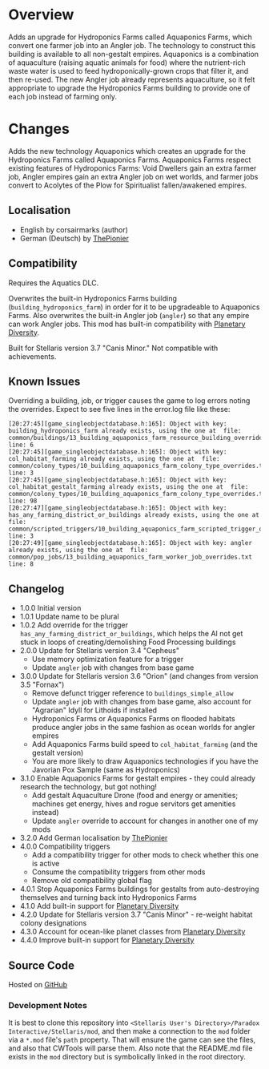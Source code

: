 # Overview

Adds an upgrade for Hydroponics Farms called Aquaponics Farms, which convert one farmer job into an Angler job.  The technology to construct this building is available to all non-gestalt empires.  Aquaponics is a combination of aquaculture (raising aquatic animals for food) where the nutrient-rich waste water is used to feed hydroponically-grown crops that filter it, and then re-used.  The new Angler job already represents aquaculture, so it felt appropriate to upgrade the Hydroponics Farms building to provide one of each job instead of farming only.

# Changes

Adds the new technology Aquaponics which creates an upgrade for the Hydroponics Farms called Aquaponics Farms.  Aquaponics Farms respect existing features of Hydroponics Farms: Void Dwellers gain an extra farmer job, Angler empires gain an extra Angler job on wet worlds, and farmer jobs convert to Acolytes of the Plow for Spiritualist fallen/awakened empires.

## Localisation

* English by corsairmarks (author)
* German (Deutsch) by [ThePionier](https://steamcommunity.com/id/ThePionier)

## Compatibility

Requires the Aquatics DLC.

Overwrites the built-in Hydroponics Farms building (`building_hydroponics_farm`) in order for it to be upgradeable to Aquaponics Farms.  Also overwrites the built-in Angler job (`angler`) so that any empire can work Angler jobs.  This mod has built-in compatibility with [Planetary Diversity](https://steamcommunity.com/sharedfiles/filedetails/?id=819148835).

Built for Stellaris version 3.7 "Canis Minor."  Not compatible with achievements.

## Known Issues

Overriding a building, job, or trigger causes the game to log errors noting the overrides.  Expect to see five lines in the error.log file like these:

```
[20:27:45][game_singleobjectdatabase.h:165]: Object with key: building_hydroponics_farm already exists, using the one at  file: common/buildings/13_building_aquaponics_farm_resource_building_overrides.txt line: 6
[20:27:45][game_singleobjectdatabase.h:165]: Object with key: col_habitat_farming already exists, using the one at  file: common/colony_types/10_building_aquaponics_farm_colony_type_overrides.txt line: 3
[20:27:45][game_singleobjectdatabase.h:165]: Object with key: col_habitat_gestalt_farming already exists, using the one at  file: common/colony_types/10_building_aquaponics_farm_colony_type_overrides.txt line: 98
[20:27:47][game_singleobjectdatabase.h:165]: Object with key: has_any_farming_district_or_buildings already exists, using the one at  file: common/scripted_triggers/10_building_aquaponics_farm_scripted_trigger_overrides.txt line: 3
[20:27:49][game_singleobjectdatabase.h:165]: Object with key: angler already exists, using the one at  file: common/pop_jobs/13_building_aquaponics_farm_worker_job_overrides.txt line: 8
```

## Changelog

* 1.0.0 Initial version
* 1.0.1 Update name to be plural
* 1.0.2 Add override for the trigger `has_any_farming_district_or_buildings`, which helps the AI not get stuck in loops of creating/demolishing Food Processing buildings
* 2.0.0 Update for Stellaris version 3.4 "Cepheus"
    * Use memory optimization feature for a trigger
    * Update `angler` job with changes from base game
* 3.0.0 Update for Stellaris version 3.6 "Orion" (and changes from version 3.5 "Fornax")
    * Remove defunct trigger reference to `buildings_simple_allow`
    * Update `angler` job with changes from base game, also account for "Agrarian" Idyll for Lithoids if installed
    * Hydroponics Farms or Aquaponics Farms on flooded habitats produce angler jobs in the same fashion as ocean worlds for angler empires
    * Add Aquaponics Farms build speed to `col_habitat_farming` (and the gestalt version)
    * You are more likely to draw Aquaponics technologies if you have the Javorian Pox Sample (same as Hydroponics)
* 3.1.0 Enable Aquaponics Farms for gestalt empires - they could already research the technology, but got nothing!
    * Add gestalt Aquaculture Drone (food and energy or amenities; machines get energy, hives and rogue servitors get amenities instead)
    * Update `angler` override to account for changes in another one of my mods
* 3.2.0 Add German localisation by [ThePionier](https://steamcommunity.com/id/ThePionier)
* 4.0.0 Compatibility triggers
    * Add a compatibility trigger for other mods to check whether this one is active
    * Consume the compatibility triggers from other mods
    * Remove old compatibility global flag
* 4.0.1 Stop Aquaponics Farms buildings for gestalts from auto-destroying themselves and turning back into Hydroponics Farms
* 4.1.0 Add built-in support for [Planetary Diversity](https://steamcommunity.com/sharedfiles/filedetails/?id=819148835)
* 4.2.0 Update for Stellaris version 3.7 "Canis Minor" - re-weight habitat colony designations
* 4.3.0 Account for ocean-like planet classes from [Planetary Diversity](https://steamcommunity.com/sharedfiles/filedetails/?id=819148835)
* 4.4.0 Improve built-in support for [Planetary Diversity](https://steamcommunity.com/sharedfiles/filedetails/?id=819148835)

## Source Code

Hosted on [GitHub](https://github.com/corsairmarks/building_aquaponics_farm)

### Development Notes

It is best to clone this repository into `<Stellaris User's Directory>/Paradox Interactive/Stellaris/mod`, and then make a connection to the `mod` folder via a `*.mod` file's `path` property.  That will ensure the game can see the files, and also that CWTools will parse them.  Also note that the README.md file exists in the `mod` directory but is symbolically linked in the root directory.